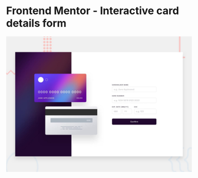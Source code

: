 # Frontend Mentor - Interactive card details form
![Design preview for the Interactive card details form coding challenge](./design/desktop-preview.jpg)
